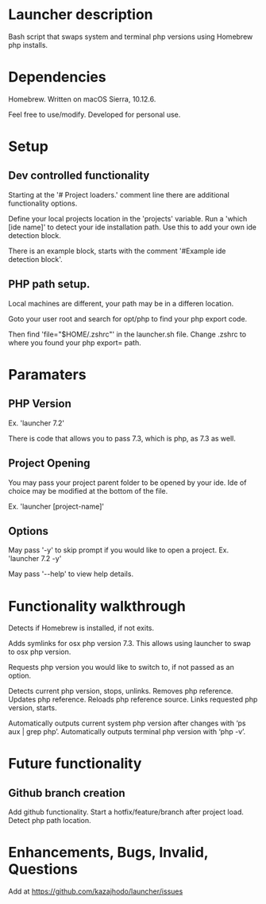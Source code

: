 # Launcher description
Bash script that swaps system and terminal php versions using Homebrew php installs.

# Dependencies
Homebrew.
Written on macOS Sierra, 10.12.6.

Feel free to use/modify. Developed for personal use.

# Setup

## Dev controlled functionality
Starting at the '# Project loaders.' comment line there are additional functionality options.

Define your local projects location in the 'projects' variable.
Run a 'which [ide name]' to detect your ide installation path. Use this to add your own ide detection block.

There is an example block, starts with the comment '#Example ide detection block'.

## PHP path setup.
Local machines are different, your path may be in a differen location.

Goto your user root and search for opt/php to find your php export code.

Then find 'file="$HOME/.zshrc"' in the launcher.sh file.
Change .zshrc to where you found your php export= path.


# Paramaters

## PHP Version
Ex. 'launcher 7.2'

There is code that allows you to pass 7.3, which is php, as 7.3 as well.

## Project Opening
You may pass your project parent folder to be opened by your ide.
Ide of choice may be modified at the bottom of the file.

Ex. 'launcher [project-name]'


## Options
May pass '-y' to skip prompt if you would like to open a project.
Ex. 'launcher 7.2 -y'

May pass '--help' to view help details.


# Functionality walkthrough
Detects if Homebrew is installed, if not exits.

Adds symlinks for osx php version 7.3.
This allows using launcher to swap to osx php version.

Requests php version you would like to switch to, if not passed as an option.

Detects current php version, stops, unlinks.
Removes php reference.
Updates php reference.
Reloads php reference source.
Links requested php version, starts.

Automatically outputs current system php version after changes with ‘ps aux | grep php’.
Automatically outputs terminal php version with ‘php -v’.


# Future functionality

## Github branch creation
Add github functionality.
Start a hotfix/feature/branch after project load.
Detect php path location.


# Enhancements, Bugs, Invalid, Questions
Add at https://github.com/kazajhodo/launcher/issues